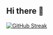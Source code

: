 ## Hi there 👋

[![GitHub Streak](https://streak-stats.demolab.com/ibnumalikmudzoparDenverCoder1)](https://git.io/streak-stats)

<!--
**ibnumalikmudzopar/ibnumalikmudzopar** is a ✨ _special_ ✨ repository because its `README.md` (this file) appears on your GitHub profile.

Here are some ideas to get you started:

- 🔭 I’m currently working on ...
- 🌱 I’m currently learning ...
- 👯 I’m looking to collaborate on ...
- 🤔 I’m looking for help with ...
- 💬 Ask me about ...
- 📫 How to reach me: ...
- 😄 Pronouns: ...
- ⚡ Fun fact: ...
-->
